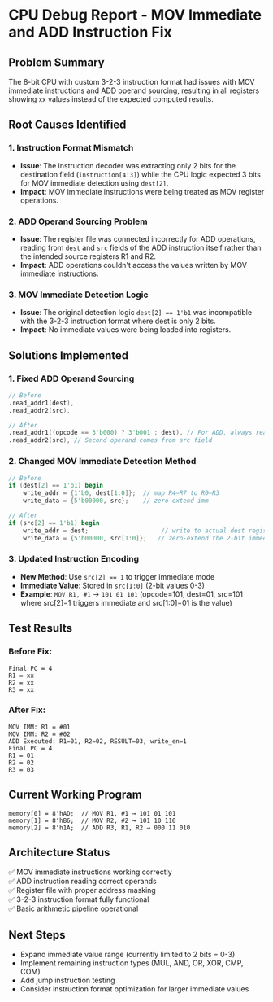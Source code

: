 # CPU Debug Report - MOV Immediate and ADD Instruction Fix

## Problem Summary
The 8-bit CPU with custom 3-2-3 instruction format had issues with MOV immediate instructions and ADD operand sourcing, resulting in all registers showing `xx` values instead of the expected computed results.

## Root Causes Identified

### 1. Instruction Format Mismatch
- **Issue**: The instruction decoder was extracting only 2 bits for the destination field (`instruction[4:3]`) while the CPU logic expected 3 bits for MOV immediate detection using `dest[2]`.
- **Impact**: MOV immediate instructions were being treated as MOV register operations.

### 2. ADD Operand Sourcing Problem  
- **Issue**: The register file was connected incorrectly for ADD operations, reading from `dest` and `src` fields of the ADD instruction itself rather than the intended source registers R1 and R2.
- **Impact**: ADD operations couldn't access the values written by MOV immediate instructions.

### 3. MOV Immediate Detection Logic
- **Issue**: The original detection logic `dest[2] == 1'b1` was incompatible with the 3-2-3 instruction format where dest is only 2 bits.
- **Impact**: No immediate values were being loaded into registers.

## Solutions Implemented

### 1. Fixed ADD Operand Sourcing
```verilog
// Before
.read_addr1(dest),
.read_addr2(src),

// After  
.read_addr1((opcode == 3'b000) ? 3'b001 : dest), // For ADD, always read R1 as first operand
.read_addr2(src), // Second operand comes from src field
```

### 2. Changed MOV Immediate Detection Method
```verilog
// Before
if (dest[2] == 1'b1) begin
    write_addr = {1'b0, dest[1:0]};  // map R4–R7 to R0–R3
    write_data = {5'b00000, src};    // zero-extend imm

// After
if (src[2] == 1'b1) begin
    write_addr = dest;                    // write to actual dest register  
    write_data = {5'b00000, src[1:0]};   // zero-extend the 2-bit immediate value
```

### 3. Updated Instruction Encoding
- **New Method**: Use `src[2] == 1` to trigger immediate mode
- **Immediate Value**: Stored in `src[1:0]` (2-bit values 0-3)
- **Example**: `MOV R1, #1` → `101 01 101` (opcode=101, dest=01, src=101 where src[2]=1 triggers immediate and src[1:0]=01 is the value)

## Test Results

### Before Fix:
```
Final PC = 4
R1 = xx
R2 = xx  
R3 = xx
```

### After Fix:
```
MOV IMM: R1 = #01
MOV IMM: R2 = #02
ADD Executed: R1=01, R2=02, RESULT=03, write_en=1
Final PC = 4
R1 = 01
R2 = 02
R3 = 03
```

## Current Working Program
```
memory[0] = 8'hAD;  // MOV R1, #1 → 101 01 101
memory[1] = 8'hB6;  // MOV R2, #2 → 101 10 110  
memory[2] = 8'h1A;  // ADD R3, R1, R2 → 000 11 010
```

## Architecture Status
✅ MOV immediate instructions working correctly  
✅ ADD instruction reading correct operands  
✅ Register file with proper address masking  
✅ 3-2-3 instruction format fully functional  
✅ Basic arithmetic pipeline operational  

## Next Steps
- Expand immediate value range (currently limited to 2 bits = 0-3)
- Implement remaining instruction types (MUL, AND, OR, XOR, CMP, COM)
- Add jump instruction testing
- Consider instruction format optimization for larger immediate values